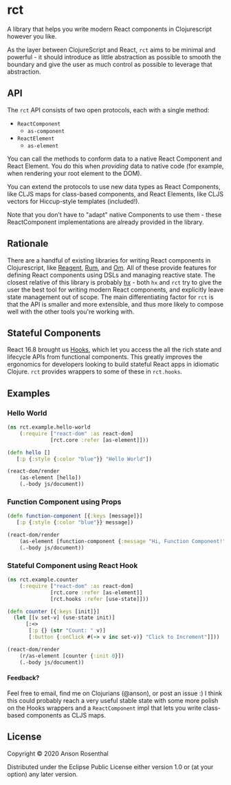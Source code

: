 # rct

A library that helps you write modern React components in Clojurescript however you like. 

As the layer between ClojureScript and React, `rct` aims to be minimal and powerful - it should introduce as little abstraction as possible to smooth the boundary and give the user as much control as possible to leverage that abstraction.

## API

The `rct` API consists of two open protocols, each with a single method:
- `ReactComponent`
    - `as-component`
- `ReactElement`
    - `as-element`

You can call the methods to conform data to a native React Component and React Element. You do this when _providing_ data to native code (for example, when rendering your root element to the DOM). 

You can extend the protocols to use new data types as React Components, like CLJS maps for class-based components, and React Elements, like CLJS vectors for Hiccup-style templates (included!).

Note that you don't have to "adapt" native Components to use them - these ReactComponent implementations are already provided in the library.

## Rationale

There are a handful of existing libraries for writing React components in Clojurescript, like [Reagent](https://github.com/reagent-project/reagent), [Rum](https://github.com/tonsky/rum), and [Om](https://github.com/omcljs/om). All of these provide features for defining React components using DSLs and managing reactive state. The closest relative of this library is probably [hx](https://github.com/Lokeh/hx) - both `hx` and `rct` try to give the user the best tool for writing modern React components, and explicitly leave state management out of scope. The main differentiating factor for `rct` is that the API is smaller and more extensible, and thus more likely to compose well with the other tools you're working with. 

## Stateful Components

React 16.8 brought us [Hooks](https://reactjs.org/docs/hooks-intro.html), which let you access the all the rich state and lifecycle APIs from functional components. This greatly improves the ergonomics for developers looking to build stateful React apps in idiomatic Clojure. `rct` provides wrappers to some of these in `rct.hooks`. 

## Examples

### Hello World
```clojure
(ns rct.example.hello-world
    (:require ["react-dom" :as react-dom]
              [rct.core :refer [as-element]]))

(defn hello []
   [:p {:style {:color "blue"}} "Hello World"]) 

(react-dom/render
    (as-element [hello])
    (.-body js/document))
```

### Function Component using Props
```clojure
(defn function-component [{:keys [message]}]
   [:p {:style {:color "blue"}} message])

(react-dom/render
    (as-element [function-component {:message "Hi, Function Component!"}])
    (.-body js/document))
```

### Stateful Component using React Hook
```clojure
(ns rct.example.counter
    (:require ["react-dom" :as react-dom]
              [rct.core :refer [as-element]]
              [rct.hooks :refer [use-state]]))

(defn counter [{:keys [init]}]
  (let [[v set-v] (use-state init)]
      [:<>
       [:p {} (str "Count: " v)]
       [:button {:onClick #(-> v inc set-v)} "Click to Increment"]]))

(react-dom/render 
    (r/as-element [counter {:init 0}]) 
    (.-body js/document))
```

#### Feedback?

Feel free to email, find me on Clojurians (@anson), or post an issue :) I think this could probably reach a very useful stable state with some more polish on the Hooks wrappers and a `ReactComponent` impl that lets you write class-based components as CLJS maps.

## License

Copyright © 2020 Anson Rosenthal

Distributed under the Eclipse Public License either version 1.0 or (at
your option) any later version.
